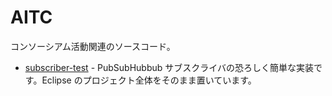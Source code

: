 AITC
====

コンソーシアム活動関連のソースコード。

- [subscriber-test](/uemuraj/aitc/tree/master/subscriber-test) - PubSubHubbub サブスクライバの恐ろしく簡単な実装です。Eclipse のプロジェクト全体をそのまま置いています。
